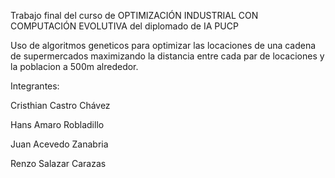 Trabajo final del curso de OPTIMIZACIÓN INDUSTRIAL CON COMPUTACIÓN EVOLUTIVA del diplomado de IA PUCP

Uso de algoritmos geneticos para optimizar las locaciones de una cadena de supermercados maximizando la distancia entre cada par de locaciones y la poblacion a 500m alrededor.

Integrantes:

Cristhian Castro Chávez

Hans Amaro Robladillo

Juan Acevedo Zanabria

Renzo Salazar Carazas
